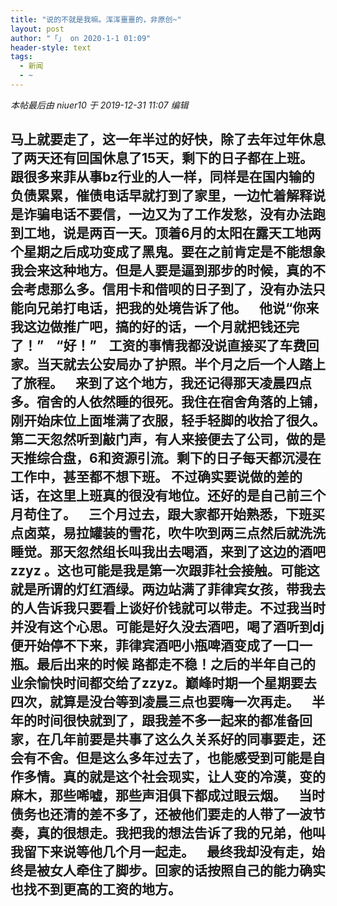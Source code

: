```yaml
---
title: "说的不就是我嘛。浑浑噩噩的，非原创~"
layout: post
author: "「」 on 2020-1-1 01:09"
header-style: text
tags:
  - 新闻
  - ~
---
```


 
<!--加载伯招聘的帖子--> <i class="pstatus"> 本帖最后由 niuer10 于 2019-12-31 11:07 编辑 </i>
 
 马上就要走了，这一年半过的好快，除了去年过年休息了两天还有回国休息了15天，剩下的日子都在上班。跟很多来菲从事bz行业的人一样，同样是在国内输的负债累累，催债电话早就打到了家里，一边忙着解释说是诈骗电话不要信，一边又为了工作发愁，没有办法跑到工地，说是两百一天。顶着6月的太阳在露天工地两个星期之后成功变成了黑鬼。要在之前肯定是不能想象我会来这种地方。但是人要是逼到那步的时候，真的不会考虑那么多。信用卡和借呗的日子到了，没有办法只能向兄弟打电话，把我的处境告诉了他。
 &nbsp; &nbsp;他说“你来我这边做推广吧，搞的好的话，一个月就把钱还完了！”
 &nbsp; &nbsp;“好！”
 &nbsp; &nbsp;工资的事情我都没说直接买了车费回家。当天就去公安局办了护照。半个月之后一个人踏上了旅程。
 &nbsp; &nbsp;来到了这个地方，我还记得那天凌晨四点多。宿舍的人依然睡的很死。我住在宿舍角落的上铺，刚开始床位上面堆满了衣服，轻手轻脚的收拾了很久。第二天忽然听到敲门声，有人来接便去了公司，做的是天推综合盘，6和资源引流。剩下的日子每天都沉浸在工作中，甚至都不想下班。 不过确实要说做的差的话，在这里上班真的很没有地位。还好的是自己前三个月苟住了。
 &nbsp; &nbsp;三个月过去，跟大家都开始熟悉，下班买点卤菜，易拉罐装的雪花，吹牛吹到两三点然后就洗洗睡觉。那天忽然组长叫我出去喝酒，来到了这边的酒吧 zzyz 。这也可能是我是第一次跟菲社会接触。可能这就是所谓的灯红酒绿。两边站满了菲律宾女孩，带我去的人告诉我只要看上谈好价钱就可以带走。不过我当时并没有这个心思。可能是好久没去酒吧，喝了酒听到dj便开始停不下来，菲律宾酒吧小瓶啤酒变成了一口一瓶。最后出来的时候 路都走不稳！之后的半年自己的业余愉快时间都交给了zzyz。巅峰时期一个星期要去四次，就算是没台等到凌晨三点也要嗨一次再走。
 &nbsp; &nbsp;半年的时间很快就到了，跟我差不多一起来的都准备回家，在几年前要是共事了这么久关系好的同事要走，还会有不舍。但是这么多年过去了，也能感受到可能是自作多情。真的就是这个社会现实，让人变的冷漠，变的麻木，那些唏嘘，那些声泪俱下都成过眼云烟。
 &nbsp; &nbsp;当时债务也还清的差不多了，还被他们要走的人带了一波节奏，真的很想走。我把我的想法告诉了我的兄弟，他叫我留下来说等他几个月一起走。
 &nbsp; &nbsp;最终我却没有走，始终是被女人牵住了脚步。回家的话按照自己的能力确实也找不到更高的工资的地方。
 -----
 
 
 

